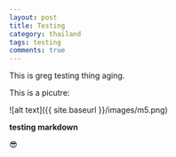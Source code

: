 ```yaml
---
layout: post
title: Testing
category: thailand
tags: testing
comments: true
---
```


This is greg testing thing aging.  

This is a picutre:


![alt text]({{ site.baseurl }}/images/m5.png)

**testing markdown**

:sunglasses: